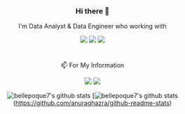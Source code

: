 <div align="center">

### Hi there 👋

I'm Data Analyst & Data Engineer who working with 

<img src="https://img.shields.io/badge/Python-3776AB?style=flat-square&logo=Python&logoColor=white"/></a>
<img src="https://img.shields.io/badge/MySQL-4479A1?style=flat-square&logo=MySQL&logoColor=white"/></a>
<img src="https://img.shields.io/badge/Spark-E25A1C?style=flat-square&logo=Apache Spark&logoColor=white"/></a>
#

 📫 For My Information 

<a href="https://blog.naver.com/bellepoque7" title="blog.naver.com/bellepoque7" target="_blank"><img src="https://img.shields.io/badge/Blog-03C75A?style=flat-square&logo=Naver&logoColor=white"/></a>
<a href="https://www.linkedin.com/in/lim-jung-2263a516a" title="www.linkedin.com/in/lim-jung-2263a516a" target="_blank"><img src="https://img.shields.io/badge/Linked-0A66C2?style=flat-square&logo=Linkedin&logoColor=white"/></a>

![bellepoque7's github stats](https://github-readme-stats.vercel.app/api?username=bellepoque7&show_icons=true)
[![bellepoque7's github stats](https://github-readme-stats.vercel.app/api/top-langs/?username=bellepoque7&show_icons=true&hide_border=true&title_color=004386&icon_color=004386&layout=compact)(https://github.com/anuraghazra/github-readme-stats)

</div>

<!--
**bellepoque7/bellepoque7** is a ✨ _special_ ✨ repository because its `README.md` (this file) appears on your GitHub profile.

Here are some ideas to get you started:

- 🔭 I’m currently working on ...
- 🌱 I’m currently learning ...
- 👯 I’m looking to collaborate on ...
- 🤔 I’m looking for help with ...
- 💬 Ask me about ...
- 📫 How to reach me: ...
- 😄 Pronouns: ...
- ⚡ Fun fact: ...
-->
